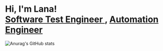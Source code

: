 <h1>Hi, I'm Lana! </br> <a href="https://github.com/joshmadakor1">Software Test Engineer </a>, <a href="https://www.linkedin.com/in/lana-qe-mba/"> Automation Engineer</a> <a href="https://www.linkedin.com/in/lana-qe-mba/"></a></h1>

![Anurag's GitHub stats](https://github-readme-stats.vercel.app/api?username=CommittedtoQuality&show_icons=true)

<!--
**CommittedtoQuality/CommittedtoQuality** is a ✨ _special_ ✨ repository because its `README.md` (this file) appears on your GitHub profile.

Here are some ideas to get you started:

- 🔭 I’m currently working on ...
- 🌱 I’m currently learning ...
- 👯 I’m looking to collaborate on ...
- 🤔 I’m looking for help with ...
- 💬 Ask me about ...
- 📫 How to reach me: ...
- 😄 Pronouns: ...
- ⚡ Fun fact: ...
-->
